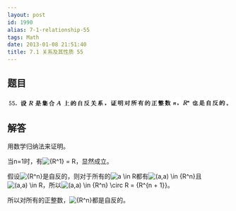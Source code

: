```yaml
---
layout: post
id: 1990
alias: 7-1-relationship-55
tags: Math
date: 2013-01-08 21:51:40
title: 7.1 关系及其性质 55
---
```


## 题目

[![image](/user_images/1990-1.png "image")](/user_images/1990-1.png)

## 解答

用数学归纳法来证明。

当n=1时，有![{R^1} = R](http://chart.apis.google.com/chart?cht=tx&chs=1x0&chf=bg,s,FFFFFF00&chco=000000&chl=%7BR%5E1%7D%20%3D%20R)，显然成立。

假设![{R^n}](http://chart.apis.google.com/chart?cht=tx&chs=1x0&chf=bg,s,FFFFFF00&chco=000000&chl=%7BR%5En%7D)是自反的，则对于所有的![a \in R](http://chart.apis.google.com/chart?cht=tx&chs=1x0&chf=bg,s,FFFFFF00&chco=000000&chl=a%20%5Cin%20R)都有![(a,a) \in {R^n}](http://chart.apis.google.com/chart?cht=tx&chs=1x0&chf=bg,s,FFFFFF00&chco=000000&chl=%28a%2Ca%29%20%5Cin%20%7BR%5En%7D)且![(a,a) \in R](http://chart.apis.google.com/chart?cht=tx&chs=1x0&chf=bg,s,FFFFFF00&chco=000000&chl=%28a%2Ca%29%20%5Cin%20R)，所以![(a,a) \in {R^n} \circ R = {R^{n + 1}}](http://chart.apis.google.com/chart?cht=tx&chs=1x0&chf=bg,s,FFFFFF00&chco=000000&chl=%28a%2Ca%29%20%5Cin%20%7BR%5En%7D%20%5Ccirc%20R%20%3D%20%7BR%5E%7Bn%20%2B%201%7D%7D)。

所以对所有的正整数，![{R^n}](http://chart.apis.google.com/chart?cht=tx&chs=1x0&chf=bg,s,FFFFFF00&chco=000000&chl=%7BR%5En%7D)都是自反的。
